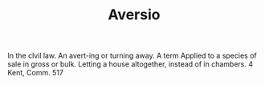 ---
title: Aversio
letter: A
permalink: "/definitions/aversio.html"
body: In the clvil law. An avert-ing or turning away. A term Applied to a species
  of sale in gross or bulk. Letting a house altogether, instead of in chambers. 4
  Kent, Comm. 517
published_at: '2018-07-07'
source: Black's Law Dictionary
layout: post
---